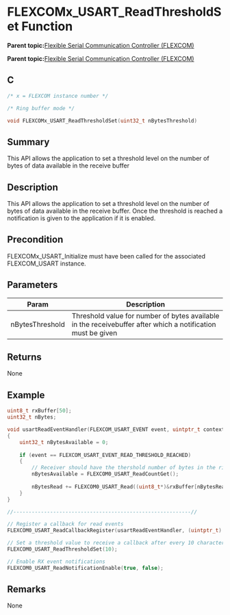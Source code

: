 # FLEXCOMx\_USART\_ReadThresholdSet Function

**Parent topic:**[Flexible Serial Communication Controller \(FLEXCOM\)](GUID-137968B9-4089-44C6-9B5A-2F30929F6852.md)

**Parent topic:**[Flexible Serial Communication Controller \(FLEXCOM\)](GUID-1F0CC449-4122-4C77-A199-A7874C524FDD.md)

## C

```c
/* x = FLEXCOM instance number */

/* Ring buffer mode */

void FLEXCOMx_USART_ReadThresholdSet(uint32_t nBytesThreshold)
```

## Summary

This API allows the application to set a threshold level on the number of bytes of data available in the receive buffer

## Description

This API allows the application to set a threshold level on the number of bytes of data available in the receive buffer. Once the threshold is reached a notification is given to the application if it is enabled.

## Precondition

FLEXCOMx\_USART\_Initialize must have been called for the associated FLEXCOM\_USART instance.

## Parameters

|Param|Description|
|-----|-----------|
|nBytesThreshold|Threshold value for number of bytes available in the receivebuffer after which a notification must be given|

## Returns

None

## Example

```c
uint8_t rxBuffer[50];
uint32_t nBytes;

void usartReadEventHandler(FLEXCOM_USART_EVENT event, uintptr_t context )
{
    uint32_t nBytesAvailable = 0;
    
    if (event == FLEXCOM_USART_EVENT_READ_THRESHOLD_REACHED)
    {
        // Receiver should have the thershold number of bytes in the ring buffer
        nBytesAvailable = FLEXCOM0_USART_ReadCountGet();
        
        nBytesRead += FLEXCOM0_USART_Read((uint8_t*)&rxBuffer[nBytesRead], nBytesAvailable);
    }
}

//----------------------------------------------------------//

// Register a callback for read events
FLEXCOM0_USART_ReadCallbackRegister(usartReadEventHandler, (uintptr_t) NULL);

// Set a threshold value to receive a callback after every 10 characters are received
FLEXCOM0_USART_ReadThresholdSet(10);

// Enable RX event notifications
FLEXCOM0_USART_ReadNotificationEnable(true, false);

```

## Remarks

None


